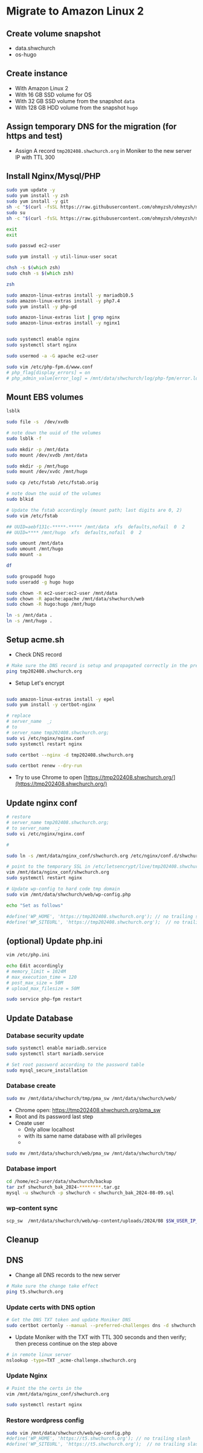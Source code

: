 # Migrate to Amazon Linux 2

## Create volume snapshot
* data.shwchurch
* os-hugo

## Create instance
* With Amazon Linux 2
* With 16  GB SSD volume for OS
* With 32  GB SSD volume from the snapshot `data`
* With 128 GB HDD volume from the snapshot `hugo`

## Assign temporary DNS for the migration (for https and test)
- Assign A record `tmp202408.shwchurch.org` in Moniker to the new server IP with TTL 300

## Install Nginx/Mysql/PHP
```zsh
sudo yum update -y
sudo yum install -y zsh
sudo yum install -y git
sh -c "$(curl -fsSL https://raw.githubusercontent.com/ohmyzsh/ohmyzsh/master/tools/install.sh)"
sudo su
sh -c "$(curl -fsSL https://raw.githubusercontent.com/ohmyzsh/ohmyzsh/master/tools/install.sh)"

exit 
exit 

sudo passwd ec2-user 

sudo yum install -y util-linux-user socat

chsh -s $(which zsh)
sudo chsh -s $(which zsh)

zsh

sudo amazon-linux-extras install -y mariadb10.5
sudo amazon-linux-extras install -y php7.4
sudo yum install -y php-gd

sudo amazon-linux-extras list | grep nginx
sudo amazon-linux-extras install -y nginx1


sudo systemctl enable nginx
sudo systemctl start nginx

sudo usermod -a -G apache ec2-user

sudo vim /etc/php-fpm.d/www.conf 
# php_flag[display_errors] = on
# php_admin_value[error_log] = /mnt/data/shwchurch/log/php-fpm/error.log

```

## Mount EBS volumes
```zsh
lsblk

sudo file -s  /dev/xvdb

# note down the uuid of the volumes
sudo lsblk -f

sudo mkdir -p /mnt/data
sudo mount /dev/xvdb /mnt/data

sudo mkdir -p /mnt/hugo
sudo mount /dev/xvdc /mnt/hugo

sudo cp /etc/fstab /etc/fstab.orig

# note down the uuid of the volumes
sudo blkid

# Update the fstab accordingly (mount path; last digits are 0, 2)
sudo vim /etc/fstab

## UUID=aebf131c-*****-***** /mnt/data  xfs  defaults,nofail  0  2
## UUID=**** /mnt/hugo  xfs  defaults,nofail  0  2

sudo umount /mnt/data
sudo umount /mnt/hugo
sudo mount -a

df

sudo groupadd hugo
sudo useradd -g hugo hugo

sudo chown -R ec2-user:ec2-user /mnt/data
sudo chown -R apache:apache /mnt/data/shwchurch/web
sudo chown -R hugo:hugo /mnt/hugo

ln -s /mnt/data .
ln -s /mnt/hugo .

```

## Setup acme.sh

- Check DNS record
```zsh
# Make sure the DNS record is setup and propagated correctly in the previous step
ping tmp202408.shwchurch.org
```

- Setup Let's encrypt
```zsh

sudo amazon-linux-extras install -y epel
sudo yum install -y certbot-nginx

# replace 
# server_name  _;
# to 
# server_name tmp202408.shwchurch.org;
sudo vi /etc/nginx/nginx.conf
sudo systemctl restart nginx

sudo certbot --nginx -d tmp202408.shwchurch.org

sudo certbot renew --dry-run


```
* Try to use Chrome to open [https://tmp202408.shwchurch.org/](https://tmp202408.shwchurch.org/)

## Update nginx conf
```zsh
# restore 
# server_name tmp202408.shwchurch.org; 
# to server_name  _;
sudo vi /etc/nginx/nginx.conf

# 

sudo ln -s /mnt/data/nginx_conf/shwchurch.org /etc/nginx/conf.d/shwchurch.org.conf

# point to the temporary SSL in /etc/letsencrypt/live/tmp202408.shwchurch.org/*
vim /mnt/data/nginx_conf/shwchurch.org
sudo systemctl restart nginx

# Update wp-config to hard code tmp domain
sudo vim /mnt/data/shwchurch/web/wp-config.php 

echo "Set as follows"

#define('WP_HOME', 'https://tmp202408.shwchurch.org'); // no trailing slash
#define('WP_SITEURL', 'https://tmp202408.shwchurch.org');  // no trailing slash

```

## (optional) Update php.ini
```zsh
vim /etc/php.ini

echo Edit accordingly
# memory_limit = 1024M
# max_execution_time = 120
# post_max_size = 50M
# upload_max_filesize = 50M

sudo service php-fpm restart
```

## Update Database
### Database security update
```zsh
sudo systemctl enable mariadb.service
sudo systemctl start mariadb.service

# Set root password according to the password table
sudo mysql_secure_installation
```
### Database create
```zsh
sudo mv /mnt/data/shwchurch/tmp/pma_sw /mnt/data/shwchurch/web/
```
- Chrome open: https://tmp202408.shwchurch.org/pma_sw
- Root and its password last step
- Create user
    - Only allow localhost
    - with its same name database with all privileges
    -

```zsh
sudo mv /mnt/data/shwchurch/web/pma_sw /mnt/data/shwchurch/tmp/
```
### Database import

```zsh
cd /home/ec2-user/data/shwchurch/backup
tar zxf shwchurch_bak_2024-********.tar.gz
mysql -u shwchurch -p shwchurch < shwchurch_bak_2024-08-09.sql
```

### wp-content sync
```zsh
scp_sw  /mnt/data/shwchurch/web/wp-content/uploads/2024/08 $SW_USER_IP_OLD
```

## Cleanup
## DNS
- Change all DNS records to the new server
```zsh
# Make sure the change take effect
ping t5.shwchurch.org
```

### Update certs with DNS option

```zsh
# Get the DNS TXT token and update Moniker DNS
sudo certbot certonly --manual --preferred-challenges dns -d shwchurch.org  -d '*.shwchurch.org' 

```
- Update Moniker with the TXT with TTL 300 seconds and then verify; then precess continue on the step above
```zsh
# in remote linux server
nslookup -type=TXT _acme-challenge.shwchurch.org
```

### Update Nginx 
```zsh
# Point the the certs in the 
vim /mnt/data/nginx_conf/shwchurch.org

sudo systemctl restart nginx  
```

### Restore wordpress config
```zsh
sudo vim /mnt/data/shwchurch/web/wp-config.php 
#define('WP_HOME', 'https://t5.shwchurch.org'); // no trailing slash
#define('WP_SITEURL', 'https://t5.shwchurch.org');  // no trailing slash

```
